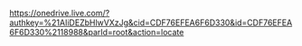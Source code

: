 https://onedrive.live.com/?authkey=%21AIiDEZbHlwVXzJg&cid=CDF76EFEA6F6D330&id=CDF76EFEA6F6D330%2118988&parId=root&action=locate
